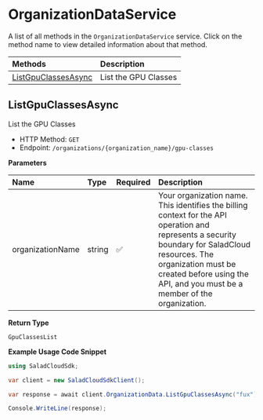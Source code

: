 # OrganizationDataService

A list of all methods in the `OrganizationDataService` service. Click on the method name to view detailed information about that method.

| Methods                                     | Description          |
| :------------------------------------------ | :------------------- |
| [ListGpuClassesAsync](#listgpuclassesasync) | List the GPU Classes |

## ListGpuClassesAsync

List the GPU Classes

- HTTP Method: `GET`
- Endpoint: `/organizations/{organization_name}/gpu-classes`

**Parameters**

| Name             | Type   | Required | Description                                                                                                                                                                                                                                         |
| :--------------- | :----- | :------- | :-------------------------------------------------------------------------------------------------------------------------------------------------------------------------------------------------------------------------------------------------- |
| organizationName | string | ✅       | Your organization name. This identifies the billing context for the API operation and represents a security boundary for SaladCloud resources. The organization must be created before using the API, and you must be a member of the organization. |

**Return Type**

`GpuClassesList`

**Example Usage Code Snippet**

```csharp
using SaladCloudSdk;

var client = new SaladCloudSdkClient();

var response = await client.OrganizationData.ListGpuClassesAsync("fux");

Console.WriteLine(response);
```
